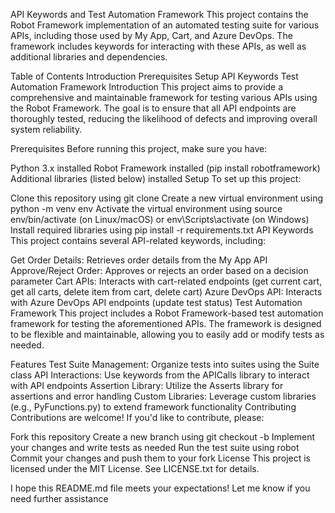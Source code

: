 API Keywords and Test Automation Framework
This project contains the Robot Framework implementation of an automated testing suite for various APIs, including those used by My App, Cart, and Azure DevOps. The framework includes keywords for interacting with these APIs, as well as additional libraries and dependencies.

Table of Contents
Introduction
Prerequisites
Setup
API Keywords
Test Automation Framework
Introduction
This project aims to provide a comprehensive and maintainable framework for testing various APIs using the Robot Framework. The goal is to ensure that all API endpoints are thoroughly tested, reducing the likelihood of defects and improving overall system reliability.

Prerequisites
Before running this project, make sure you have:

Python 3.x installed
Robot Framework installed (pip install robotframework)
Additional libraries (listed below) installed
Setup
To set up this project:

Clone this repository using git clone <repository-url>
Create a new virtual environment using python -m venv env
Activate the virtual environment using source env/bin/activate (on Linux/macOS) or env\Scripts\activate (on Windows)
Install required libraries using pip install -r requirements.txt
API Keywords
This project contains several API-related keywords, including:

Get Order Details: Retrieves order details from the My App API
Approve/Reject Order: Approves or rejects an order based on a decision parameter
Cart APIs: Interacts with cart-related endpoints (get current cart, get all carts, delete item from cart, delete cart)
Azure DevOps API: Interacts with Azure DevOps API endpoints (update test status)
Test Automation Framework
This project includes a Robot Framework-based test automation framework for testing the aforementioned APIs. The framework is designed to be flexible and maintainable, allowing you to easily add or modify tests as needed.

Features
Test Suite Management: Organize tests into suites using the Suite class
API Interactions: Use keywords from the APICalls library to interact with API endpoints
Assertion Library: Utilize the Asserts library for assertions and error handling
Custom Libraries: Leverage custom libraries (e.g., PyFunctions.py) to extend framework functionality
Contributing
Contributions are welcome! If you'd like to contribute, please:

Fork this repository
Create a new branch using git checkout -b <branch-name>
Implement your changes and write tests as needed
Run the test suite using robot
Commit your changes and push them to your fork
License
This project is licensed under the MIT License. See LICENSE.txt for details.

I hope this README.md file meets your expectations! Let me know if you need further assistance
